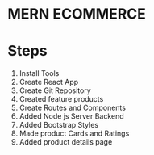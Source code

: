 # MERN ECOMMERCE

# Steps

1. Install Tools
2. Create React App
3. Create Git Repository
4. Created feature products
5. Create Routes and Components
6. Added Node js Server Backend
7. Added Bootstrap Styles
8. Made product Cards and Ratings
9. Added product details page
